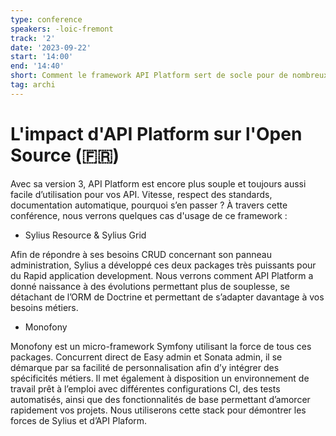 ```yaml
---
type: conference
speakers: -loic-fremont
track: '2'
date: '2023-09-22'
start: '14:00'
end: '14:40'
short: Comment le framework API Platform sert de socle pour de nombreux projets Open Source.
tag: archi
---
```


# L'impact d'API Platform sur l'Open Source (🇫🇷)

Avec sa version 3, API Platform est encore plus souple et toujours aussi facile d’utilisation pour vos API. Vitesse, respect des standards, documentation automatique, pourquoi s’en passer ? À travers cette conférence, nous verrons quelques cas d'usage de ce framework :

* Sylius Resource & Sylius Grid 

Afin de répondre à ses besoins CRUD concernant son panneau administration, Sylius a développé ces deux packages très puissants pour du Rapid application development. Nous verrons comment API Platform a donné naissance à des évolutions permettant plus de souplesse, se détachant de l’ORM de Doctrine et permettant de s’adapter davantage à vos besoins métiers.

* Monofony

Monofony est un micro-framework Symfony utilisant la force de tous ces packages. Concurrent direct de Easy admin et Sonata admin, il se démarque par sa facilité de personnalisation afin d’y intégrer des spécificités métiers. Il met également à disposition un environnement de travail prêt à l’emploi avec différentes configurations CI, des tests automatisés, ainsi que des fonctionnalités de base permettant d’amorcer rapidement vos projets. Nous utiliserons cette stack pour démontrer les forces de Sylius et d’API Plaform.

